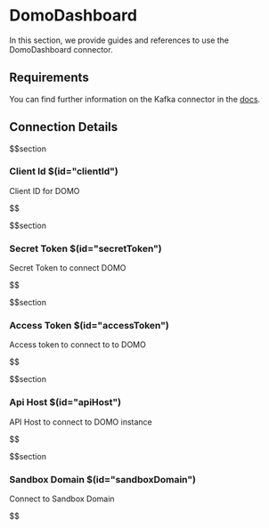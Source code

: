 # DomoDashboard

In this section, we provide guides and references to use the DomoDashboard connector.

## Requirements
<!-- to be updated -->
You can find further information on the Kafka connector in the [docs](https://docs.open-metadata.org/connectors/dashboard/domodashboard).

## Connection Details

$$section
### Client Id $(id="clientId")

Client ID for DOMO
<!-- clientId to be updated -->
$$

$$section
### Secret Token $(id="secretToken")

Secret Token to connect DOMO
<!-- secretToken to be updated -->
$$

$$section
### Access Token $(id="accessToken")

Access token to connect to to DOMO
<!-- accessToken to be updated -->
$$

$$section
### Api Host $(id="apiHost")

API Host to connect to DOMO instance
<!-- apiHost to be updated -->
$$

$$section
### Sandbox Domain $(id="sandboxDomain")

Connect to Sandbox Domain
<!-- sandboxDomain to be updated -->
$$
